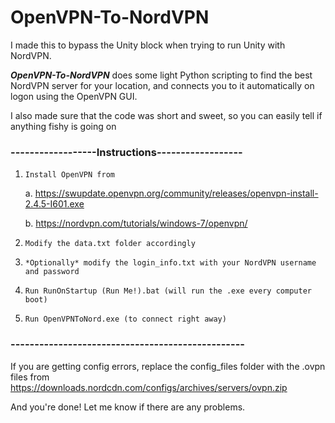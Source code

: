 # OpenVPN-To-NordVPN
I made this to bypass the Unity block when trying to run Unity with NordVPN. 

***OpenVPN-To-NordVPN*** does some light Python scripting to find the best NordVPN server for your location, and connects you to it automatically on logon using the OpenVPN GUI.

I also made sure that the code was short and sweet, so you can easily tell if anything fishy is going on


### ------------------Instructions------------------
1. `Install OpenVPN from` 

      a. https://swupdate.openvpn.org/community/releases/openvpn-install-2.4.5-I601.exe  
  
      b. https://nordvpn.com/tutorials/windows-7/openvpn/
  
2. `Modify the data.txt folder accordingly`
3. `*Optionally* modify the login_info.txt with your NordVPN username and password`
4. `Run RunOnStartup (Run Me!).bat (will run the .exe every computer boot)`
5. `Run OpenVPNToNord.exe (to connect right away)`

### -------------------------------------------------

If you are getting config errors, replace the config_files folder with the .ovpn files from https://downloads.nordcdn.com/configs/archives/servers/ovpn.zip

And you're done! Let me know if there are any problems.
